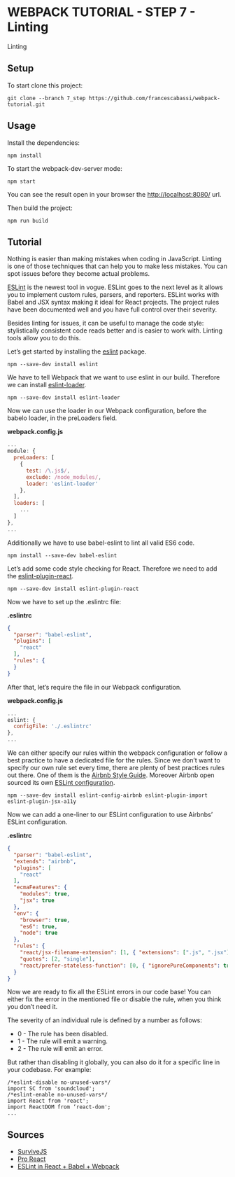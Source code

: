 # WEBPACK TUTORIAL - STEP 7 - Linting

Linting

## Setup

To start clone this project:

```
git clone --branch 7_step https://github.com/francescabassi/webpack-tutorial.git
```

## Usage

Install the dependencies:

```
npm install
```

To start the webpack-dev-server mode:

```
npm start
```

You can see the result open in your browser the [http://localhost:8080/] url.

Then build the project:

```
npm run build
```

## Tutorial

Nothing is easier than making mistakes when coding in JavaScript. Linting is one of those techniques that can help you to make less mistakes. You can spot issues before they become actual problems.

[ESLint] is the newest tool in vogue. ESLint goes to the next level as it allows you to implement custom rules, parsers, and reporters. ESLint works with Babel and JSX syntax making it ideal for React projects. The project rules have been documented well and you have full control over their severity.

Besides linting for issues, it can be useful to manage the code style: stylistically consistent code reads better and is easier to work with. Linting tools allow you to do this.

Let’s get started by installing the [eslint] package.

```
npm --save-dev install eslint
```

We have to tell Webpack that we want to use eslint in our build. Therefore we can install [eslint-loader].

```
npm --save-dev install eslint-loader
```

Now we can use the loader in our Webpack configuration, before the babelo loader, in the preLoaders field.

**webpack.config.js**

```javascript
...
module: {
  preLoaders: [
    {
      test: /\.js$/,
      exclude: /node_modules/,
      loader: 'eslint-loader'
    },
  ],
  loaders: [
    ...
  ]
},
...
```

Additionally we have to use babel-eslint to lint all valid ES6 code.

```
npm install --save-dev babel-eslint
```

Let’s add some code style checking for React. Therefore we need to add the [eslint-plugin-react].

```
npm --save-dev install eslint-plugin-react
```

Now we have to set up the .eslintrc file:

**.eslintrc**

```json
{
  "parser": "babel-eslint",
  "plugins": [
    "react"
  ],
  "rules": {
  }
}
```

After that, let’s require the file in our Webpack configuration.

**webpack.config.js**

```javascript
...
eslint: {
  configFile: './.eslintrc'
},
...
```

We can either specify our rules within the webpack configuration or follow a best practice to have a dedicated file for the rules.
Since we don’t want to specify our own rule set every time, there are plenty of best practices rules out there. One of them is the [Airbnb Style Guide]. Moreover Airbnb open sourced its own [ESLint configuration].

```
npm --save-dev install eslint-config-airbnb eslint-plugin-import eslint-plugin-jsx-a11y
```

Now we can add a one-liner to our ESLint configuration to use Airbnbs’ ESLint configuration.

**.eslintrc**

```json
{
  "parser": "babel-eslint",
  "extends": "airbnb",
  "plugins": [
    "react"
  ],
  "ecmaFeatures": {
    "modules": true,
    "jsx": true
  },
  "env": {
    "browser": true,
    "es6": true,
    "node": true
  },
  "rules": {
    "react/jsx-filename-extension": [1, { "extensions": [".js", ".jsx"] }],
    "quotes": [2, "single"],
    "react/prefer-stateless-function": [0, { "ignorePureComponents": true }],
  }
}

```

Now we are ready to fix all the ESLint errors in our code base!
You can either fix the error in the mentioned file or disable the rule, when you think you don’t need it.

The severity of an individual rule is defined by a number as follows:

- 0 - The rule has been disabled.
- 1 - The rule will emit a warning.
- 2 - The rule will emit an error.

But rather than disabling it globally, you can also do it for a specific line in your codebase.
For example:

```
/*eslint-disable no-unused-vars*/
import SC from 'soundcloud';
/*eslint-enable no-unused-vars*/
import React from 'react';
import ReactDOM from ‘react-dom';
...
```

## Sources
- [SurviveJS]
- [Pro React]
- [ESLint in React + Babel + Webpack]

[SurviveJS]: <http://survivejs.com/webpack/introduction/>
[Pro React]: <http://www.pro-react.com/materials/appendixA/>
[http://localhost:8080/]: <http://localhost:8080/>
[ESLint]: <http://eslint.org/>
[eslint]: <https://github.com/eslint/eslint>
[eslint-loader]: <https://github.com/MoOx/eslint-loader>
[eslint-plugin-react]: <https://github.com/yannickcr/eslint-plugin-react>
[Airbnb Style Guide]: <https://github.com/airbnb/javascript>
[ESLint configuration]: <https://www.npmjs.com/package/eslint-config-airbnb>
[ESLint in React + Babel + Webpack]: <https://medium.com/@tkssharma/eslint-in-react-babel-webpack-9cb1c4e86f4e#.d9llmp5pb>
